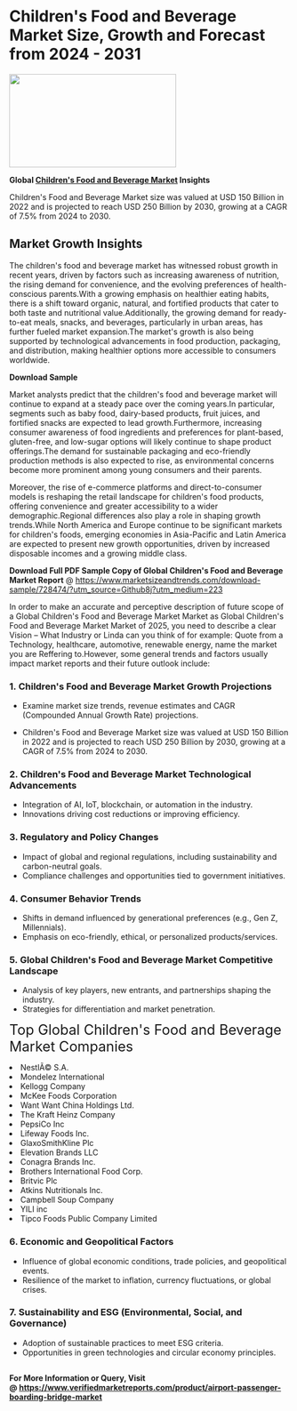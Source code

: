 <H1>Children's Food and Beverage Market Size, Growth and Forecast from 2024 - 2031</H1><img class="aligncenter size-medium wp-image-584254" src="https://thirdeyenews.in/wp-content/uploads/2024/09/Global-Market-Research-300x168.jpeg" alt="" width="300" height="168" /><p><strong>Global&nbsp;<a href="https://www.marketsizeandtrends.com/download-sample/728474/?utm_source=Github8j?utm_medium=223">Children's Food and Beverage Market</a> Insights</strong></p><p>Children's Food and Beverage Market size was valued at USD 150 Billion in 2022 and is projected to reach USD 250 Billion by 2030, growing at a CAGR of 7.5% from 2024 to 2030.</p><p><h2>Market Growth Insights</h2> <p>The children's food and beverage market has witnessed robust growth in recent years, driven by factors such as increasing awareness of nutrition, the rising demand for convenience, and the evolving preferences of health-conscious parents.With a growing emphasis on healthier eating habits, there is a shift toward organic, natural, and fortified products that cater to both taste and nutritional value.Additionally, the growing demand for ready-to-eat meals, snacks, and beverages, particularly in urban areas, has further fueled market expansion.The market's growth is also being supported by technological advancements in food production, packaging, and distribution, making healthier options more accessible to consumers worldwide.</p> <p><strong>Download Sample</strong></p> <p>Market analysts predict that the children's food and beverage market will continue to expand at a steady pace over the coming years.In particular, segments such as baby food, dairy-based products, fruit juices, and fortified snacks are expected to lead growth.Furthermore, increasing consumer awareness of food ingredients and preferences for plant-based, gluten-free, and low-sugar options will likely continue to shape product offerings.The demand for sustainable packaging and eco-friendly production methods is also expected to rise, as environmental concerns become more prominent among young consumers and their parents.</p> <p>Moreover, the rise of e-commerce platforms and direct-to-consumer models is reshaping the retail landscape for children's food products, offering convenience and greater accessibility to a wider demographic.Regional differences also play a role in shaping growth trends.While North America and Europe continue to be significant markets for children's foods, emerging economies in Asia-Pacific and Latin America are expected to present new growth opportunities, driven by increased disposable incomes and a growing middle class.</p> <p><span class=""><strong>Download Full PDF Sample Copy of Global Children's Food and Beverage Market Report</strong> @ <a href="https://www.marketsizeandtrends.com/download-sample/728474/?utm_source=Github8j?utm_medium=223" target="_blank">https://www.marketsizeandtrends.com/download-sample/728474/?utm_source=Github8j?utm_medium=223</a></span></p><p>In order to make an accurate and perceptive description of future scope of a Global&nbsp;Children's Food and Beverage Market Market as Global&nbsp;Children's Food and Beverage Market Market of 2025, you need to describe a clear Vision &ndash; What Industry or Linda can you think of for example: Quote from a Technology, healthcare, automotive, renewable energy, name the market you are Reffering to.However, some general trends and factors usually impact market reports and their future outlook include:</p><h3>1.&nbsp;<strong>Children's Food and Beverage Market Growth Projections</strong></h3><ul><li>Examine market size trends, revenue estimates and CAGR (Compounded Annual Growth Rate) projections.</li><li><p>Children's Food and Beverage Market size was valued at USD 150 Billion in 2022 and is projected to reach USD 250 Billion by 2030, growing at a CAGR of 7.5% from 2024 to 2030.</p></li></ul><h3>2.&nbsp;<strong>Children's Food and Beverage Market Technological Advancements</strong></h3><ul><li>Integration of AI, IoT, blockchain, or automation in the industry.</li><li>Innovations driving cost reductions or improving efficiency.</li></ul><h3>3.&nbsp;<strong>Regulatory and Policy Changes</strong></h3><ul><li>Impact of global and regional regulations, including sustainability and carbon-neutral goals.</li><li>Compliance challenges and opportunities tied to government initiatives.</li></ul><h3>4.&nbsp;<strong>Consumer Behavior Trends</strong></h3><ul><li>Shifts in demand influenced by generational preferences (e.g., Gen Z, Millennials).</li><li>Emphasis on eco-friendly, ethical, or personalized products/services.</li></ul><h3>5.&nbsp;<strong>Global Children's Food and Beverage Market Competitive Landscape</strong></h3><ul><li>Analysis of key players, new entrants, and partnerships shaping the industry.</li><li>Strategies for differentiation and market penetration.</li></ul><p data-pm-slice="1 1 []"><span style="color: inherit; font-family: inherit; font-size: 25px;">Top Global Children's Food and Beverage Market Companies</span></p><div class="" data-test-id=""><p><li>NestlÃ© S.A.</li><li> Mondelez International</li><li> Kellogg Company</li><li> McKee Foods Corporation</li><li> Want Want China Holdings Ltd.</li><li> The Kraft Heinz Company</li><li> PepsiCo Inc</li><li> Lifeway Foods Inc.</li><li> GlaxoSmithKline Plc</li><li> Elevation Brands LLC</li><li> Conagra Brands Inc.</li><li> Brothers International Food Corp.</li><li> Britvic Plc</li><li> Atkins Nutritionals Inc.</li><li> Campbell Soup Company</li><li> YILI inc</li><li> Tipco Foods Public Company Limited</li></p></div><h3>6.&nbsp;<strong>Economic and Geopolitical Factors</strong></h3><ul><li>Influence of global economic conditions, trade policies, and geopolitical events.</li><li>Resilience of the market to inflation, currency fluctuations, or global crises.</li></ul><h3>7.&nbsp;<strong>Sustainability and ESG (Environmental, Social, and Governance)</strong></h3><ul><li>Adoption of sustainable practices to meet ESG criteria.</li><li>Opportunities in green technologies and circular economy principles.</li></ul><h2><strong style="font-size: 14px;">For More Information or Query, Visit @&nbsp;</strong><a style="background-color: #ffffff; font-size: 14px;" href="https://www.marketsizeandtrends.com/report/children-s-food-and-beverage-market/" target="_blank">https://www.verifiedmarketreports.com/product/airport-passenger-boarding-bridge-market</a></h2>